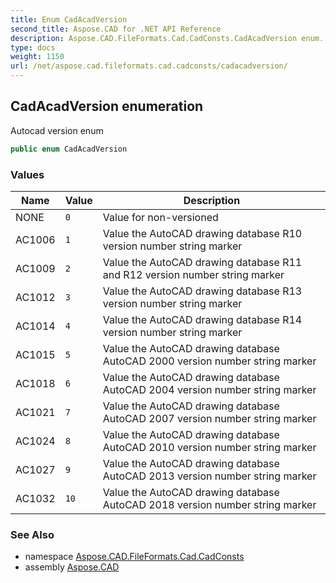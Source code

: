 ```yaml
---
title: Enum CadAcadVersion
second_title: Aspose.CAD for .NET API Reference
description: Aspose.CAD.FileFormats.Cad.CadConsts.CadAcadVersion enum. Autocad version enum
type: docs
weight: 1150
url: /net/aspose.cad.fileformats.cad.cadconsts/cadacadversion/
---
```

## CadAcadVersion enumeration

Autocad version enum

```csharp
public enum CadAcadVersion
```

### Values

| Name | Value | Description |
| --- | --- | --- |
| NONE | `0` | Value for non-versioned |
| AC1006 | `1` | Value the AutoCAD drawing database R10 version number string marker |
| AC1009 | `2` | Value the AutoCAD drawing database R11 and R12 version number string marker |
| AC1012 | `3` | Value the AutoCAD drawing database R13 version number string marker |
| AC1014 | `4` | Value the AutoCAD drawing database R14 version number string marker |
| AC1015 | `5` | Value the AutoCAD drawing database AutoCAD 2000 version number string marker |
| AC1018 | `6` | Value the AutoCAD drawing database AutoCAD 2004 version number string marker |
| AC1021 | `7` | Value the AutoCAD drawing database AutoCAD 2007 version number string marker |
| AC1024 | `8` | Value the AutoCAD drawing database AutoCAD 2010 version number string marker |
| AC1027 | `9` | Value the AutoCAD drawing database AutoCAD 2013 version number string marker |
| AC1032 | `10` | Value the AutoCAD drawing database AutoCAD 2018 version number string marker |

### See Also

* namespace [Aspose.CAD.FileFormats.Cad.CadConsts](../../aspose.cad.fileformats.cad.cadconsts/)
* assembly [Aspose.CAD](../../)


